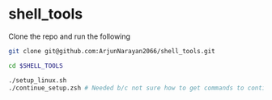 # shell_tools

Clone the repo and run the following
```bash
git clone git@github.com:ArjunNarayan2066/shell_tools.git

cd $SHELL_TOOLS

./setup_linux.sh
./continue_setup.zsh # Needed b/c not sure how to get commands to continue through shell change
```
